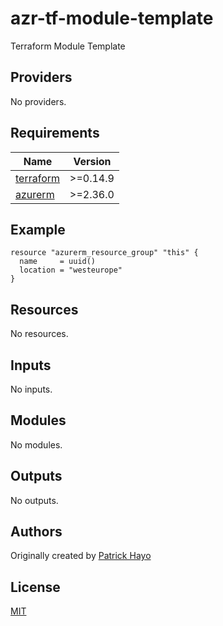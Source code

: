 <!-- BEGIN_TF_DOCS -->
# azr-tf-module-template

Terraform Module Template

## Providers

No providers.

## Requirements

| Name | Version |
|------|---------|
| <a name="requirement_terraform"></a> [terraform](#requirement\_terraform) | >=0.14.9 |
| <a name="requirement_azurerm"></a> [azurerm](#requirement\_azurerm) | >=2.36.0 |

## Example

```hcl
resource "azurerm_resource_group" "this" {
  name     = uuid()
  location = "westeurope"
}
```

## Resources

No resources.

## Inputs

No inputs.

## Modules

No modules.

## Outputs

No outputs.

## Authors

Originally created by [Patrick Hayo](http://github.com/patrickhayo)

## License

[MIT](LICENSE)
<!-- END_TF_DOCS -->
